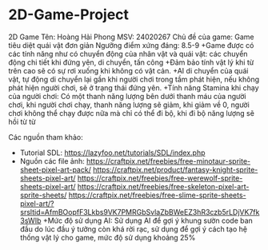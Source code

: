 # 2D-Game-Project
2D Game
Tên: Hoàng Hải Phong
MSV: 24020267
Chủ đề của game: Game tiêu diệt quái vật đơn giản
Ngưỡng điểm xứng đáng: 8.5-9
+Game được có các tính năng như có chuyển động của nhân vật và quái vật: các chuyển động chi tiết khi đứng yên, di chuyển, tấn công
+Đảm bảo tính vật lý khi từ trên cao sẽ có sự rơi xuống khi không có vật cản.
+AI di chuyển của quái vật, tự động di chuyển lại gần khi người chơi trong tầm phát hiện, nếu không phát hiện người chơi, sẽ ở trạng thái đứng yên.
+Tính năng Stamina khi chạy của người chơi: Có một thanh năng lượng bên dưới thanh máu của người chơi, khi người chơi chạy, thanh năng lượng sẽ giảm, khi giảm về 0, người chơi không thể chạy được nữa mà chỉ có thể đi bộ, khi đi bộ năng lượng sẽ hồi từ từ

Các nguồn tham khảo:
+ Tutorial SDL: https://lazyfoo.net/tutorials/SDL/index.php
+ Nguồn các file ảnh:
  https://craftpix.net/freebies/free-minotaur-sprite-sheet-pixel-art-pack/
  https://craftpix.net/product/fantasy-knight-sprite-sheets-pixel-art/
  https://craftpix.net/freebies/free-werewolf-sprite-sheets-pixel-art/
  https://craftpix.net/freebies/free-skeleton-pixel-art-sprite-sheets/
  https://craftpix.net/freebies/free-slime-sprite-sheets-pixel-art/?srsltid=AfmBOopfF3Lkbs9VK7PMRGbSvlaZbBWeEZ3hR3czb5rLDjVK7fk3sWIb
+Mức độ sử dụng AI: Sử dụng AI để gợi ý khung sườn code ban đầu do lúc đầu ý tưởng còn khá rời rạc, sử dụng để gợi ý cách tạo hệ thống vật lý cho game, mức độ sử dụng khoảng 25%
